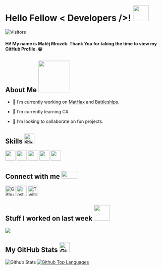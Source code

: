 <div id="title">
<h1>Hello Fellow < Developers />! <img src="https://raw.githubusercontent.com/rahulbanerjee26/githubProfileReadmeGenerator/main/gifs/wave.gif" width="50px" height="50px"></h1>
</div>

<div id="visitors">

![Visitors](https://visitor-badge.glitch.me/badge?page_id=MatejMrozek.MatejMrozek)

</div>

<div id="welcome">
<h4>Hi! My name is Matěj Mrozek. Thank You for taking the time to view my GitHub Profile. 😀</h4>
</div>

<div id="about-me">
<h2>About Me <img src="https://raw.githubusercontent.com/rahulbanerjee26/githubProfileReadmeGenerator/main/gifs/eatSleepCodeRepeat.gif" width="100px" height="100px"></h2>

- 🔭 I’m currently working on <a href="https://mathaxclient.xyz">MatHax</a> and <a href="https://github.com/MatejMrozek/Battleships">Battleships</a>.

- 🌱 I’m currently learning C#.

- 👯 I’m looking to collaborate on fun projects.
</div>

<div id="skills">
<h2>Skills <img alt="Skills" src="https://raw.githubusercontent.com/rahulbanerjee26/githubProfileReadmeGenerator/main/gifs/code.gif" width="32px" height="32px"></h2>
<a href="https://github.com/MatejMrozek?tab=repositories&q=&type=&language=java&sort="><img width ="32px" height="32px" src="https://raw.githubusercontent.com/rahulbanerjee26/githubAboutMeGenerator/main/icons/java.svg"></a>
<a href="https://github.com/MatejMrozek?tab=repositories&q=&type=&language=cpp&sort="><img width ="32px" height="32px" src="https://raw.githubusercontent.com/rahulbanerjee26/githubAboutMeGenerator/main/icons/cpp.svg"></a>
<a href="https://github.com/MatejMrozek?tab=repositories&q=&type=&language=csharp&sort="><img width ="32px" height="32px" src="https://raw.githubusercontent.com/rahulbanerjee26/githubAboutMeGenerator/main/icons/csharp.svg"></a>
<a href="https://github.com/MatejMrozek?tab=repositories&q=&type=&language=html&sort="><img width ="32px" height="32px" src="https://raw.githubusercontent.com/rahulbanerjee26/githubAboutMeGenerator/main/icons/html.svg"></a>
<a href="https://github.com/MatejMrozek?tab=repositories&q=&type=&language=css&sort="><img width ="32px" height="32px" src="https://raw.githubusercontent.com/rahulbanerjee26/githubAboutMeGenerator/main/icons/css.svg"></a>
</div>

<div id="socials">
<h2>Connect with me <img src="https://raw.githubusercontent.com/rahulbanerjee26/githubProfileReadmeGenerator/main/gifs/handShake.gif" width="50px" height="25px"></h2>
<a href="https://www.github.com/MatejMrozek"><img width="32px" align="center" alt="Github" src="https://raw.githubusercontent.com/rahulbanerjee26/githubAboutMeGenerator/main/icons/github.svg"></a>
<a href="https://www.instagram.com/matej_mrozek"><img width="32px" align="center" alt="Instagram" src="https://raw.githubusercontent.com/rahulbanerjee26/githubAboutMeGenerator/main/icons/instagram.svg"></a>
<a href="https://www.twitch.tv/Matejko06"><img width="32px" align="center" alt="Twitch" src="https://raw.githubusercontent.com/rahulbanerjee26/githubAboutMeGenerator/main/icons/twitch.svg"></a>
</div>

<div id="activity">
<h2>Stuff I worked on last week <img src="https://raw.githubusercontent.com/rahulbanerjee26/githubProfileReadmeGenerator/main/gifs/needABreak.gif" width="50px" height="50px"></h2>
<a href="https://github.com/MatejMrozek">
<img align="center" src="https://github-readme-stats.vercel.app/api/wakatime?username=@MatejMrozek&compact=True"/>
</a>
</div>

<div id="stats">
<h2>My GitHub Stats <img alt="Github" src="https://raw.githubusercontent.com/rahulbanerjee26/githubProfileReadmeGenerator/main/gifs/github.gif" width="32px" height="32px"></h2>

<a href="https://github.com/MatejMrozek"><img align="left" alt="Github Stats" src="https://github-readme-stats.vercel.app/api?username=MatejMrozek&count_private=true&show_icons=true&theme=default"></a>
<a href="https://github.com/MatejMrozek"><img align="center" alt="Github Top Languages" src="https://github-readme-stats.vercel.app/api/top-langs/?username=MatejMrozek&theme=default"></a>
</div>
